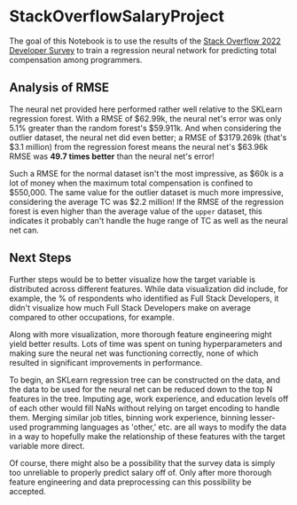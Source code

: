 # StackOverflowSalaryProject
The goal of this Notebook is to use the results of the [Stack Overflow 2022 Developer Survey](https://insights.stackoverflow.com/survey) to train a regression neural network for predicting total compensation among programmers.

## Analysis of RMSE

The neural net provided here performed rather well relative to the SKLearn regression forest. With a RMSE of \$62.99k, the neural net's error was only 5.1% greater than the random forest's \$59.911k. And when considering the outlier dataset, the neural net did even better; a RMSE of \$3179.269k (that's $3.1 million) from the regression forest means the neural net's \$63.96k RMSE  was **49.7 times better** than the neural net's error!

Such a RMSE for the normal dataset isn't the most impressive, as $60k is a lot of money when the maximum total compensation is confined to $550,000. The same value for the outlier dataset is much more impressive, considering the average TC was \$2.2 million! If the RMSE of the regression forest is even higher than the average value of the `upper` dataset, this indicates it probably can't handle the huge range of TC as well as the neural net can.

## Next Steps

Further steps would be to better visualize how the target variable is distributed across different features. While data visualization did include, for example, the % of respondents who identified as Full Stack Developers, it didn't visualize how much Full Stack Developers make on average compared to other occupations, for example.

Along with more visualization, more thorough feature engineering might yield better results. Lots of time was spent on tuning hyperparameters and making sure the neural net was functioning correctly, none of which resulted in significant improvements in performance. 

To begin, an SKLearn regression tree can be constructed on the data, and the data to be used for the neural net can be reduced down to the top N features in the tree. Imputing age, work experience, and education levels off of each other would fill NaNs without relying on target encoding to handle them. Merging similar job titles, binning work experience, binning lesser-used programming languages as 'other,' etc. are all ways to modify the data in a way to hopefully make the relationship of these features with the target variable more direct.

Of course, there might also be a possibility that the survey data is simply too unreliable to properly predict salary off of. Only after more thorough feature engineering and data preprocessing can this possibility be accepted.
